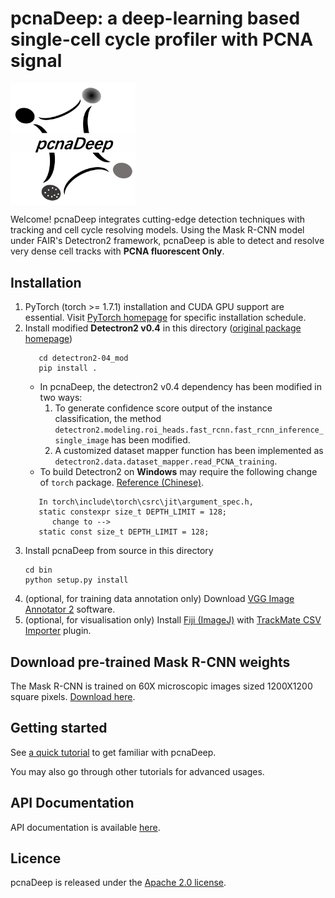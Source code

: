 # pcnaDeep: a deep-learning based single-cell cycle profiler with PCNA signal

<img src="/assets/icon.png" alt="banner" width="200" align="top" />

Welcome! pcnaDeep integrates cutting-edge detection techniques with tracking and cell cycle resolving models.
Using the Mask R-CNN model under FAIR's Detectron2 framework, pcnaDeep is able to detect and resolve very dense cell tracks with __PCNA fluorescent Only__.

<!--![image](/assets/res_demo.gif)-->

## Installation
1. PyTorch (torch >= 1.7.1) installation and CUDA GPU support are essential. Visit [PyTorch homepage](https://pytorch.org/) for specific installation schedule.
2. Install modified __Detectron2 v0.4__ in this directory ([original package homepage](https://github.com/facebookresearch/detectron2))
   ```angular2html
      cd detectron2-04_mod
      pip install .
   ```
   - In pcnaDeep, the detectron2 v0.4 dependency has been modified in two ways:
      1. To generate confidence score output of the instance classification, the method `detectron2.modeling.roi_heads.fast_rcnn.fast_rcnn_inference_single_image` has been modified.
      2. A customized dataset mapper function has been implemented as `detectron2.data.dataset_mapper.read_PCNA_training`.
   - To build Detectron2 on __Windows__ may require the following change of `torch` package. [Reference (Chinese)](https://blog.csdn.net/weixin_42644340/article/details/109178660).
    ```angular2html
       In torch\include\torch\csrc\jit\argument_spec.h,
       static constexpr size_t DEPTH_LIMIT = 128;
          change to -->
       static const size_t DEPTH_LIMIT = 128;
    ```
3. Install pcnaDeep from source in this directory
   ```
   cd bin
   python setup.py install
   ```
4. (optional, for training data annotation only) Download [VGG Image Annotator 2](https://www.robots.ox.ac.uk/~vgg/software/via/) software.
5. (optional, for visualisation only) Install [Fiji (ImageJ)](https://fiji.sc/) with [TrackMate CSV Importer](https://github.com/tinevez/TrackMate-CSVImporter) plugin.

## Download pre-trained Mask R-CNN weights

The Mask R-CNN is trained on 60X microscopic images sized 1200X1200 square pixels. [Download here]().

## Getting started

See [a quick tutorial](tutorial/getting_started.ipynb) to get familiar with pcnaDeep.

You may also go through other tutorials for advanced usages.

## API Documentation

API documentation is available [here]().

## Licence

pcnaDeep is released under the [Apache 2.0 license]().
